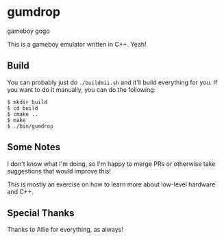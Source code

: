 # gumdrop

gameboy gogo

This is a gameboy emulator written in C++. Yeah!

## Build

You can probably just do `./buildmii.sh` and it'll build everything for you. If you want to do it manually, you can do the following:

```
$ mkdir build
$ cd build
$ cmake ..
$ make
$ ./bin/gumdrop
```

## Some Notes

I don't know what I'm doing, so I'm happy to merge PRs or otherwise take suggestions that would improve this!

This is mostly an exercise on how to learn more about low-level hardware and C++.

## Special Thanks

Thanks to Allie for everything, as always!
